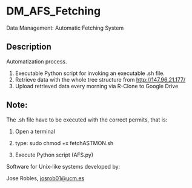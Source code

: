 # DM_AFS_Fetching
Data Management: Automatic Fetching System

## Description
Automatization process.

1. Executable Python script for invoking an executable .sh file.
2. Retrieve data with the whole tree structure from http://147.96.21.177/
3. Upload retrieved data every morning via R-Clone to Google Drive

## Note:
The .sh file have to be executed with the correct permits, that is:

1. Open a terminal

2. type: sudo chmod +x fetchASTMON.sh

3. Execute Python script (AFS.py)

Software for Unix-like systems developed by:

Jose Robles, josrob01@ucm.es
